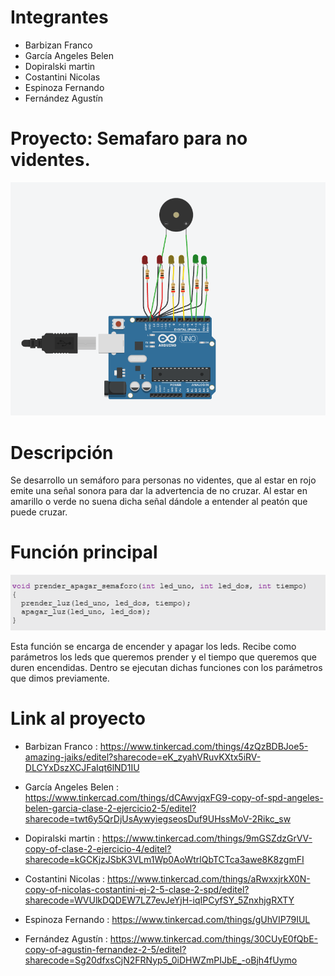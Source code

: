 # Integrantes

- Barbizan	Franco
- García	Angeles Belen 
- Dopiralski	martin
- Costantini	Nicolas
- Espinoza	Fernando
- Fernández	Agustín

# Proyecto: Semafaro para no videntes.
![Tinkercad](./imagenes/adruino.png)

# Descripción
Se desarrollo un semáforo para personas no videntes, que al estar en rojo emite una señal sonora para dar la advertencia de no cruzar. Al estar en amarillo o verde no suena dicha señal dándole a entender al peatón que puede cruzar.  

# Función principal
![codigo](./imagenes/codigo.png)

Esta función se encarga de encender y apagar los leds. Recibe como parámetros los leds que queremos prender y el tiempo que queremos que duren encendidas. Dentro se ejecutan dichas funciones con los parámetros que dimos previamente. 

# Link al proyecto 

- Barbizan	Franco : https://www.tinkercad.com/things/4zQzBDBJoe5-amazing-jaiks/editel?sharecode=eK_zyahVRuvKXtx5iRV-DLCYxDszXCJFaIqt6lND1IU

- García	Angeles Belen : https://www.tinkercad.com/things/dCAwvjqxFG9-copy-of-spd-angeles-belen-garcia-clase-2-ejercicio2-5/editel?sharecode=twt6y5QrDjUsAywyiegseosDuf9UHssMoV-2Rikc_sw

- Dopiralski	martin : https://www.tinkercad.com/things/9mGSZdzGrVV-copy-of-clase-2-ejercicio-4/editel?sharecode=kGCKjzJSbK3VLm1Wp0AoWtrlQbTCTca3awe8K8zgmFI

- Costantini	Nicolas : https://www.tinkercad.com/things/aRwxxjrkX0N-copy-of-nicolas-costantini-ej-2-5-clase-2-spd/editel?sharecode=WVUlkDQDEW7LZ7evJeYjH-iqIPCyfSY_5ZnxhjgRXTY

- Espinoza	Fernando : https://www.tinkercad.com/things/gUhVIP79IUL

- Fernández	Agustín : https://www.tinkercad.com/things/30CUyE0fQbE-copy-of-agustin-fernandez-2-5/editel?sharecode=Sg20dfxsCjN2FRNyp5_0iDHWZmPIJbE_-oBjh4fUymo